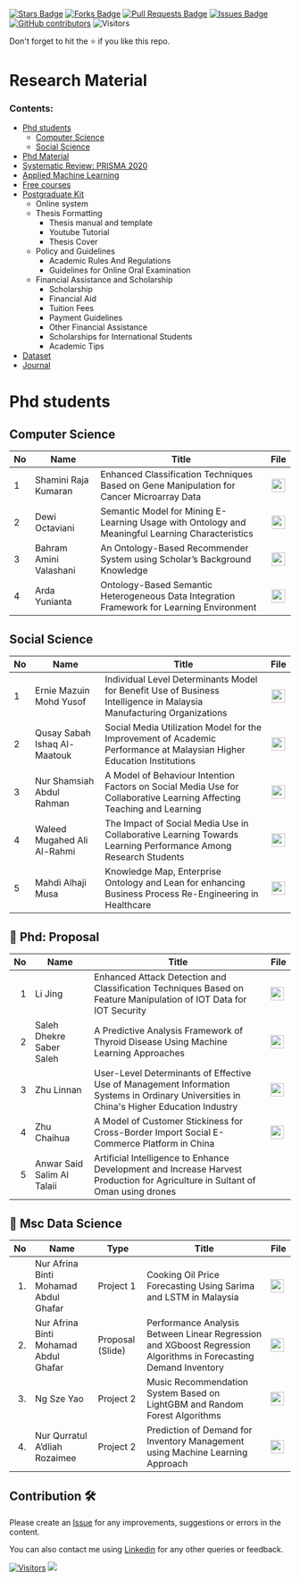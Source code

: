 <a href="https://github.com/drshahizan/research-material/stargazers"><img src="https://img.shields.io/github/stars/drshahizan/research-material" alt="Stars Badge"/></a>
<a href="https://github.com/drshahizan/research-material/network/members"><img src="https://img.shields.io/github/forks/drshahizan/research-material" alt="Forks Badge"/></a>
<a href="https://github.com/drshahizan/research-material/pulls"><img src="https://img.shields.io/github/issues-pr/drshahizan/research-material" alt="Pull Requests Badge"/></a>
<a href="https://github.com/drshahizan/research-material/issues"><img src="https://img.shields.io/github/issues/drshahizan/research-material" alt="Issues Badge"/></a>
<a href="https://github.com/drshahizan/research-material/graphs/contributors"><img alt="GitHub contributors" src="https://img.shields.io/github/contributors/drshahizan/research-material?color=2b9348"></a>
![Visitors](https://api.visitorbadge.io/api/visitors?path=https%3A%2F%2Fgithub.com%2Fdrshahizan%2Fresearch-material&labelColor=%23d9e3f0&countColor=%23697689&style=flat)

Don't forget to hit the :star: if you like this repo.

# Research Material

### Contents:
- [Phd students](#phd-students)
   - [Computer Science](#computer-science)
   - [Social Science](#social-science)
- [Phd Material](https://github.com/drshahizan/research-material/tree/main/material)
- [Systematic Review: PRISMA 2020](./SLR)
- [Applied Machine Learning](https://github.com/drshahizan/research-material/blob/main/material/applied-ml.md)
- [Free courses](https://github.com/drshahizan/research-material/blob/main/material/free-courses.md)
- [Postgraduate Kit](https://github.com/drshahizan/research-material/blob/main/material/utm-kit.md)
   - Online system
   - Thesis Formatting
      - Thesis manual and template
      - Youtube Tutorial
      - Thesis Cover
   - Policy and Guidelines
      - Academic Rules And Regulations
      - Guidelines for Online Oral Examination
   - Financial Assistance and Scholarship
      - Scholarship
      - Financial Aid
      - Tuition Fees
      - Payment Guidelines
      - Other Financial Assistance
      - Scholarships for International Students
      - Academic Tips
- [Dataset](https://github.com/drshahizan/research-material/blob/main/material/dataset.md)
- [Journal](https://github.com/drshahizan/research-material/blob/main/material/readme.md)

   
# Phd students
## Computer Science
| No | Name | Title |  File |
| ----- | ----- | ------ | :------: | 
| 1 | Shamini Raja Kumaran | Enhanced Classification Techniques Based on Gene Manipulation for Cancer Microarray Data | <a href="https://drive.google.com/drive/u/1/folders/1KSCWtVWZLUPAeNP7MnLD9zCCC8-OBCe8" ><img src="/images/document1.png" width="24px" height="24px" ></a> |
| 2 | Dewi Octaviani | Semantic Model for Mining E-Learning Usage with Ontology and Meaningful Learning Characteristics | <a href="https://drive.google.com/drive/u/1/folders/12XNQQwF1JDdHW1MThDk29k6a3zY9-BHA" ><img src="/images/document1.png" width="24px" height="24px" ></a> |
| 3 | Bahram Amini Valashani | An Ontology-Based Recommender System using Scholar’s Background Knowledge | <a href="https://drive.google.com/drive/u/1/folders/1jjsasglgeFg_yv6_CVxuAQtgFDFJ0uWF" ><img src="/images/document1.png" width="24px" height="24px" ></a> |
| 4 | Arda Yunianta | Ontology-Based Semantic Heterogeneous Data Integration Framework for Learning Environment | <a href="https://drive.google.com/drive/u/1/folders/119DWjJGSCM73sVaZkvAN9U6EmhgZhcZP" ><img src="/images/document1.png" width="24px" height="24px" ></a> |

## Social Science
| No | Name | Title |  File |
| ----- | ----- | ------ | :------: | 
| 1 | Ernie Mazuin Mohd Yusof | Individual Level Determinants Model for Benefit Use of Business Intelligence in Malaysia Manufacturing Organizations| <a href="https://drive.google.com/drive/u/1/folders/1qqIaFnxY4lwsh6BDsrFc45x8EtlGEYNK" ><img src="/images/document1.png" width="24px" height="24px" ></a> |
| 2 | Qusay Sabah Ishaq Al-Maatouk | Social Media Utilization Model for the Improvement of Academic Performance at Malaysian Higher Education Institutions | <a href="https://drive.google.com/drive/u/1/folders/1SHAcOKLpVSQZKovQ2PAdsDQ0To48E56E" ><img src="/images/document1.png" width="24px" height="24px" ></a> |
| 3 | Nur Shamsiah Abdul Rahman | A Model of Behaviour Intention Factors on Social Media Use for Collaborative Learning Affecting Teaching and Learning | <a href="https://drive.google.com/drive/u/1/folders/160y6aoEfS5oWdrOfNFCti4t9ojT0Mbke" ><img src="/images/document1.png" width="24px" height="24px" ></a> |
| 4 | Waleed Mugahed Ali Al-Rahmi | The Impact of Social Media Use in Collaborative Learning Towards Learning Performance Among Research Students | <a href="https://drive.google.com/drive/u/1/folders/1Hvq5NpT-XriLs3M9hL6_-TBGfWIsqbWg" ><img src="/images/document1.png" width="24px" height="24px" ></a> |
| 5 | Mahdi Alhaji Musa | Knowledge Map, Enterprise Ontology and Lean for enhancing Business Process Re-Engineering in Healthcare  | <a href="https://drive.google.com/drive/u/1/folders/1-vs8WWvx4l9K4QHpYEcO2CDv24RiDZz3" ><img src="/images/document1.png" width="24px" height="24px" ></a> |

## 📖 Phd: Proposal
| No | Name | Title |  File |
| -----: | ----- | ------ | ------ | 
| 1 | Li Jing | Enhanced Attack Detection and Classification Techniques Based on Feature Manipulation of IOT Data for IOT Security | <a href="https://drive.google.com/drive/u/1/folders/1htEHWofGPdG0_bB_OxUMkcLycj0pf5DZ" ><img src="/images/document1.png" width="24px" height="24px" ></a>
| 2 | Saleh Dhekre Saber Saleh | A Predictive Analysis Framework of Thyroid Disease Using Machine Learning Approaches | <a href="https://drive.google.com/drive/u/1/folders/128OOMGs6TJEXIsu1Xetfx19ZKxeekUXS" ><img src="/images/document1.png" width="24px" height="24px" ></a> |
| 3 | Zhu Linnan | User-Level Determinants of Effective Use of Management Information Systems in Ordinary Universities in China's Higher Education Industry | <a href="https://drive.google.com/drive/folders/138Pj_MnAxx2Q-CVd36ks9HtUE0DbM40N?usp=drive_link" ><img src="/images/document1.png" width="24px" height="24px" ></a> |
| 4 | Zhu Chaihua | A Model of Customer Stickiness for Cross-Border Import Social E-Commerce Platform in China | <a href="https://drive.google.com/drive/folders/138Pj_MnAxx2Q-CVd36ks9HtUE0DbM40N?usp=drive_link" ><img src="/images/document1.png" width="24px" height="24px" ></a> |
| 5 | Anwar Said Salim Al Talaii | Artificial Intelligence to Enhance Development and Increase Harvest Production for Agriculture in Sultant of Oman using drones |   |

## 📖 Msc Data Science
| No | Name | Type|Title |  File |
| -----: | ----- |-----| ------ | ------ | 
| 1. | Nur Afrina Binti Mohamad Abdul Ghafar | Project 1 | Cooking Oil Price Forecasting Using Sarima and LSTM in Malaysia | <a href="https://drive.google.com/drive/folders/1mXXjKQLtTxGbJWc_3y46TWzW_oQSeHSD?usp=sharing" ><img src="/images/document1.png" width="24px" height="24px" ></a>|
| 2. | Nur Afrina Binti Mohamad Abdul Ghafar| Proposal (Slide) | Performance Analysis Between Linear Regression and XGboost Regression Algorithms in Forecasting Demand Inventory | <a href="https://docs.google.com/presentation/d/1G7XHu6WjwB6ZWWPbmUtFaMB8mr2E594o/edit?usp=sharing&ouid=116754994049085925053&rtpof=true&sd=true" ><img src="/images/document1.png" width="24px" height="24px" ></a>|
| 3. | Ng Sze Yao| Project 2 | Music Recommendation System Based on LightGBM and Random Forest Algorithms | <a href="https://drive.google.com/file/d/10UQ26tfHMfw6bXMmC77osdKDTJo6Jq5B/view?usp=drive_link" ><img src="/images/document1.png" width="24px" height="24px" ></a>|
| 4. | Nur Qurratul A’dliah Rozaimee | Project 2 | Prediction of Demand for Inventory Management using Machine Learning Approach | <a href="https://drive.google.com/file/d/10iGQjLyE37rn2xsj0kxSTzJ9nLVCY1xt/view?usp=drive_link" ><img src="/images/document1.png" width="24px" height="24px" ></a>|

## Contribution 🛠️
Please create an [Issue](https://github.com/drshahizan/research-material/issues) for any improvements, suggestions or errors in the content.

You can also contact me using [Linkedin](https://www.linkedin.com/in/drshahizan/) for any other queries or feedback.

[![Visitors](https://api.visitorbadge.io/api/visitors?path=https%3A%2F%2Fgithub.com%2Fdrshahizan&labelColor=%23697689&countColor=%23555555&style=plastic)](https://visitorbadge.io/status?path=https%3A%2F%2Fgithub.com%2Fdrshahizan)
![](https://hit.yhype.me/github/profile?user_id=81284918)
